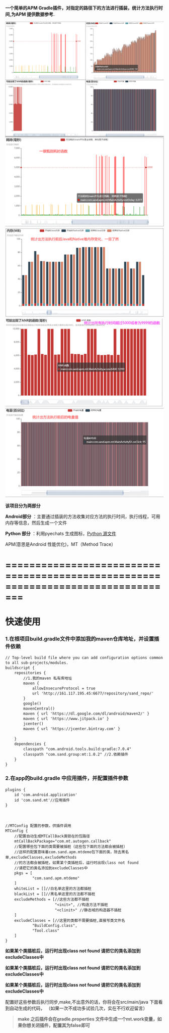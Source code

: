  **一个简单的APM Gradle插件，对指定的路径下的方法进行插装，统计方法执行时间,为APM 提供数据参考.**

![效果图](m0.png)
![效果图](m1.png)
![效果图](m2.png)
![效果图](m3.png)
![效果图](m4.png)
 
 **该项目分为两部分** 

 **Android部分** ：主要通过插装的方法收集对应方法的执行时间，执行线程，可用内存等信息，然后生成一个文件 

 **Python 部分** ：利用pyechats 生成图标，[Python 源文件](./python/APM_MT.py)

APM(意思是Android 性能优化)，MT（Method Trace）

# =================================================================================

# 快速使用
### 1.在根项目build.gradle文件中添加我的maven仓库地址，并设置插件依赖

```
// Top-level build file where you can add configuration options common to all sub-projects/modules.
buildscript {
    repositories {
        //1.我的maven 私有库地址
        maven {
            allowInsecureProtocol = true
            url 'http://161.117.195.45:6677/repository/sand_repo/'
        }
        google()
        mavenCentral()
        maven { url 'https://dl.google.com/dl/android/maven2/' }
        maven { url 'https://www.jitpack.io' }
        jcenter()
        maven { url 'https://jcenter.bintray.com' }

    }
    dependencies {
        classpath "com.android.tools.build:gradle:7.0.4"
        classpath "com.sand.group:mt:1.0.2" //2.依赖插件
    }
}
```
### 2.在app的build.gradle 中应用插件，并配置插件参数
```
plugins {
    id 'com.android.application'
    id 'com.sand.mt'//应用插件
}



//MTConfig 配置的参数，供插件调用
MTConfig {
    //配置自动生成MTCallBack类锁在的包路径
    mtCallBackPackage="com.mt.autogen.callback"
    //配置哪些包下面的类需要被插桩（这些包下面的方法都会被插桩）
    //这样的配置意味着com.sand.apm.mtdemo包下面的类，除去黑名单,excludeClasses,excludeMethods
    //的方法都会被插桩，如果某个类插桩后，运行时出现class not found
    //请把它的类名添加到excludeClasses中
    pkgs = [
            "com.sand.apm.mtdemo"
    ]
    whiteList = []//白名单这里的方法都插桩
    blackList = []//黑名单这里的方法都不插桩
    excludeMethods = [//这些方法都不插桩
                      "<init>", //构造方法不插桩
                      "<clinit>" //静态域的构造器不插桩
    ]
    excludeClasses = [//这里的类都不需要插桩,直接写类文件名
            "BuildConfig.class",
            "Tool.class"
    ]
}

```

**如果某个类插桩后，运行时出现class not found 请把它的类名添加到excludeClasses中**

**如果某个类插桩后，运行时出现class not found 请把它的类名添加到excludeClasses中**

**如果某个类插桩后，运行时出现class not found 请把它的类名添加到excludeClasses中**

配置好这些参数后执行同步,make,不出意外的话，你将会在src/main/java 下面看到自动生成的代码，
（如果一次不成功多试验几次，实在不行欢迎留言）


> **make 之后插件会在gradle.properties 文件中生成一个mt.work变量，如果你想关闭插件，配置其为false即可**
